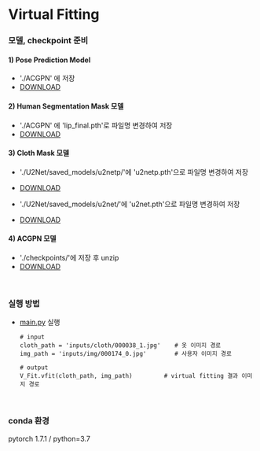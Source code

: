 # Virtual Fitting

### 모델, checkpoint 준비

#### 1) Pose Prediction Model

- './ACGPN' 에 저장
- [DOWNLOAD](https://github.com/foss-for-synopsys-dwc-arc-processors/synopsys-caffe-models/blob/master/caffe_models/openpose/caffe_model/pose_iter_440000.caffemodel)

#### 2) Human Segmentation Mask 모델

- './ACGPN' 에 'lip_final.pth'로 파일명 변경하여 저장
- [DOWNLOAD](https://drive.google.com/uc?id=1k4dllHpu)

#### 3) Cloth Mask 모델
- './U2Net/saved_models/u2netp/'에 'u2netp.pth'으로 파일명 변경하여 저장
- [DOWNLOAD](https://drive.google.com/uc?id=1rbSTGKAE-MTxBYHd-51l2hMOQPT_7EPy)

- './U2Net/saved_models/u2net/'에 'u2net.pth'으로 파일명 변경하여 저장
- [DOWNLOAD](https://drive.google.com/uc?id=1ao1ovG1Qtx4b7EoskHXmi2E9rp5CHLcZ)

#### 4) ACGPN 모델
- './checkpoints/'에 저장 후 unzip
- [DOWNLOAD](https://drive.google.com/uc?id=1UWT6esQIU_d4tUm8cjxDKMhB8joQbrFx)


<br>

### 실행 방법

- [main.py](https://github.com/VIP-Projects/V-Fit/blob/dayoung/Virtual_Fitting/main.py) 실행

  
  ```
  # input 
  cloth_path = 'inputs/cloth/000038_1.jpg'    # 옷 이미지 경로
  img_path = 'inputs/img/000174_0.jpg'        # 사용자 이미지 경로

  # output
  V_Fit.vfit(cloth_path, img_path)         # virtual fitting 결과 이미지 경로
   ```





<br>

### conda 환경
pytorch 1.7.1 / python=3.7

